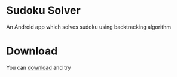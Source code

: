 # Sudoku Solver
An Android app which solves sudoku using backtracking algorithm

# Download
You can [download](https://www.dropbox.com/s/icl985vwyi7uese/sudokusolver-release.apk?dl=0) and try
